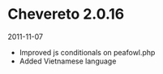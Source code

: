 # Chevereto 2.0.16

2011-11-07

- Improved js conditionals on peafowl.php
- Added Vietnamese language
